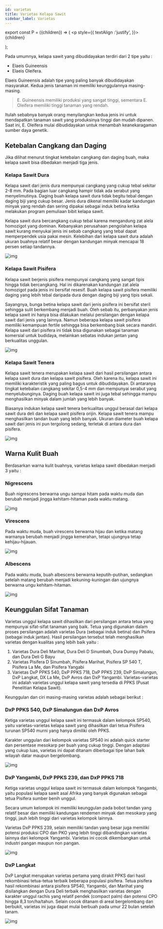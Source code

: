```yaml
---
id: varietas
title: Varietas Kelapa Sawit
sidebar_label: Varietas
---
```


export const P = ({children}) => ( <p style={{
      textAlign :'justify',
    }}>{children}</p> );


Pada umumnya, kelapa sawit yang dibudidayakan terdiri dari 2 tipe yaitu :
* Elaeis Guineensis 
* Elaeis Oleifera. 

<P>Elaeis Guineensis adalah tipe yang paling banyak dibudidayakan masyarakat. Kedua jenis tanaman ini memiliki keunggulannya masing-masing. </P>


> E. Guineensis memiliki produksi yang sangat tinggi, 
sementara E. Oleifera memiliki tinggi tanaman yang rendah. 

<P>Itulah sebabnya banyak orang menyilangkan kedua jenis ini untuk mendapatkan tanaman sawit yang produksinya tinggi dan mudah dipanen. Saat ini, E. Oleifera mulai dibudidayakan untuk menambah keanekaragaman sumber daya genetik.</P>

## Ketebalan Cangkang dan Daging
<P>Jika dilihat menurut tingkat ketebalan cangkang dan daging buah, maka kelapa sawit bisa dibedakan menjadi tiga jenis.</P>

### Kelapa Sawit Dura
<P>Kelapa sawit dari jenis dura mempunyai cangkang yang cukup tebal sekitar 2-8 mm. Pada bagian luar cangkang hampir tidak ada serabut yang menyelimutinya. Daging buah kelapa sawit dura tidak begitu tebal dengan daging biji yang cukup besar. Jenis dura dikenal memiliki kadar kandungan minyak yang rendah dan sering dipakai sebagai induk betina ketika melakukan program pemuliaan bibit kelapa sawit.</P>

<P>Kelapa sawit dura bercangkang cukup tebal karena mengandung zat alela homozigot yang dominan. Kebanyakan perusahaan pengolahan kelapa sawit kurang menyukai jenis ini sebab cangkang yang tebal dapat memperpendek usia pakai mesin. Kelebihan dari kelapa sawit dura adalah ukuran buahnya relatif besar dengan kandungan minyak mencapai 18 persen setiap tandannya.</P>

![img](../../static/img/doc/Dura.jpg)

### Kelapa Sawit Pisifera

<P>Kelapa sawit berjenis pisifera mempunyai cangkang yang sangat tipis hingga tidak bercangkang. Hal ini dikarenakan kandungan zat alela homozigot pada jenis ini bersifat resesif. Buah kelapa sawit pisifera memiliki daging yang lebih tebal daripada dura dengan daging biji yang tipis sekali.</P>

<P>Sayangnya, bunga betina kelapa sawit dari jenis pisifera ini bersifat steril sehingga sulit berkembang menjadi buah. Oleh sebab itu, perbanyakan jenis kelapa sawit ini hanya bisa dilakukan melalui persilangan dengan kelapa sawit dari jenis yang lainnya. Namun beberapa kelapa sawit pisifera memiliki kemampuan fertile sehingga bisa berkembang biak secara mandiri. Kelapa sawit dari pisifera ini tidak bisa digunakan sebagai tanaman komersial untuk budidaya, melainkan sebatas indukan jantan yang berkualitas unggulan.</P>

![img](../../static/img/doc/Pisifera.jpg)


### Kelapa Sawit Tenera

<P>Kelapa sawit tenera merupakan kelapa sawit dari hasil persilangan antara kelapa sawit dura dan kelapa sawit pisifera. Oleh karena itu, kelapa sawit ini memiliki karakteristik yang paling bagus untuk dibudidayakan. Di antaranya tingkat ketebalan cangkang sekitar 0,5-4 mm dan mempunyai serabut yang menyelubunginya. Daging buah kelapa sawit ini juga tebal sehingga mampu menghasilkan minyak dalam jumlah yang lebih banyak.</P>

<P>Biasanya indukan kelapa sawit tenera berkualitas unggul berasal dari kelapa sawit dura deli dan kelapa sawit pisifera orijin. Kelapa sawit tenera mampu menghasilkan tandan buah yang lebih banyak. Ukuran diameter buah kelapa sawit dari jenis ini pun tergolong sedang, terletak di antara dura dan pisifera.</P>

![img](../../static/img/doc/tenera.jpg)


## Warna Kulit Buah
Berdasarkan warna kulit buahnya, varietas kelapa sawit dibedakan menjadi 3 yaitu :

### Nigrescens
<P>Buah nigrescens berwarna ungu sampai hitam pada waktu muda dan berubah menjadi jingga kehitam-hitaman pada waktu matang.</P>

![img](../../static/img/doc/buahHitam.jpg)

### Virescens
<P>Pada waktu muda, buah virescens berwarna hijau dan ketika matang warnanya berubah menjadi jingga kemerahan, tetapi ujungnya tetap kehijau-hijauan.</P>

![img](../../static/img/doc/buahHijau.jpg)

### Albescens
<P>Pada waktu muda, buah albescens berwarna keputih-putihan, sedangkan setelah matang berubah menjadi kekuning-kuningan dan ujungnya berwarna ungu kehitam-hitaman.</P>

![img](../../static/img/doc/buahPutih.jpg)

## Keunggulan Sifat Tanaman
<P>Varietas unggul kelapa sawit dihasilkan dari persilangan antara tetua yang mempunyai sifat-sifat tanaman yang baik. Tetua yang digunakan dalam proses persilangan adalah varietas Dura (sebagai induk betina) dan Psifera (sebagai induk jantan). Hasil persilangan tersebut telah menghasilkan varietas dengan kualitas yang lebih baik yaitu :</P>

1. Varietas Dura Deli Marihat, Dura Deli D Sinumbah, Dura Dumpy Pabalu, dan Dura Deli G Bayu
2. Varietas Pisifera D Sinumbah, Pisifera Marihat, Pisifera SP 540 T, Pisifera La Me, dan Pisifera Yangabi
3. Varietas DxP PPKS 540, DxP PPKS 718, DxP PPKS 239, DxP Simalungun, DxP Langkat, DX La Me, DxP Avros dan DxP Yangambi. Varietas-varietas ini adalah varietas unggul kelapa sawit yang tersedia di PPKS (Pusat Penelitian Kelapa Sawit). 

Keunggulan dan ciri masing-masing varietas adalah sebagai berikut :

### DxP PPKS 540, DxP Simalungun dan DxP Avros
<P>Ketiga varietas unggul kelapa sawit ini termasuk dalam kelompok SP540, yaitu varietas-varietas kelapa sawit yang dihasilkan dari tetua Pisifera turunan SP540 murni yang hanya dimiliki oleh PPKS. </P>

<P>Karakter unggulan dari kelompok varietas SP540 ini adalah quick starter dan persentase mesokarp per buah yang cukup tinggi. Dengan adaptasi yang cukup luas, varietas ini dapat ditanam diberbagai tipe lahan baik wilayah datar maupun bergelombang. </P>

![img](../../static/img/doc/SP540.jpg)

### DxP Yangambi, DxP PPKS 239, dan DxP PPKS 718
<P>Ketiga varietas unggul kelapa sawit ini termasuk dalam kelompok Yangambi, yaitu populasi kelapa sawit asal Afrika yang banyak digunakan sebagai tetua Pisifera sumber benih unggul. </P>

<P>Secara umum kelompok ini memiliki keunggulan pada bobot tandan yang relatif besar dan memiliki kandungan rendemen minyak dan mesokarp yang tinggi, jauh lebih tinggi dari varietas kelompok lainnya.</P>

<P>Varietas DxP PPKS 239, selain memiliki tandan yang besar juga memiliki potensi produksi CPO dan PKO yang lebih tinggi dibandingkan varietas lainnya dari kelompok Yangambi. Varietas ini cocok dikembangkan untuk industri pangan maupun non pangan.</P>

![img](../../static/img/doc/Yangambi.jpg)

###  DxP Langkat
<P>DxP Langkat merupakan varietas pertama yang dirakit PPKS dari hasil rekombinasi tetua-tetua terbaik beberapa populasi pisifera. Tetua pisifera hasil rekombinasi antara pisifera SP540, Yangambi, dan Marihat yang disilangkan dengan Dura Deli terbaik menghasilkan varietas dengan karakter unggul rachis yang relatif pendek (compact palm) dan potensi CPO hingga 8,3 ton/ha/tahun. Selain cocok ditanam di areal bergelombang dan berbukit, varietas ini juga dapat mulai berbuah pada umur 22 bulan setelah tanam.</P>

![img](../../static/img/doc/Langkat.jpg)
